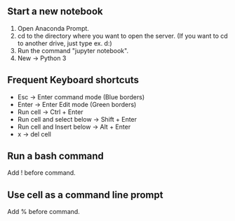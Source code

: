 ## Start a new notebook
1. Open Anaconda Prompt.
2. cd to the directory where you want to open the server. (If you want to cd to another drive, just type ex. d:)
3. Run the command "jupyter notebook".
4. New -> Python 3

## Frequent Keyboard shortcuts
* Esc -> Enter command mode (Blue borders)
* Enter -> Enter Edit mode (Green borders)
* Run cell -> Ctrl + Enter
* Run cell and select below -> Shift + Enter
* Run cell and Insert below -> Alt + Enter
* x -> del cell

## Run a bash command
Add ! before command.

## Use cell as a command line prompt
Add % before command.
